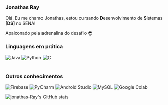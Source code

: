 ### Jonathas Ray <br/>
Olá. Eu me chamo Jonathas, estou cursando <b>D</b>esenvolvimento de <b>S</b>istemas <b>[DS]</b> no SENAI<br>

Apaixonado pela adrenalina do desafio 😎

### Linguagens em prática
![Java](https://img.shields.io/badge/java-%23ED8B00.svg?style=for-the-badge&logo=openjdk&logoColor=white)
![Python](https://img.shields.io/badge/python-3670A0?style=for-the-badge&logo=python&logoColor=ffdd54)
![C](https://img.shields.io/badge/C-00599C?style=for-the-badge&logo=c&logoColor=white)
<br><br>
### Outros conhecimentos
![Firebase](https://img.shields.io/badge/firebase-a08021?style=for-the-badge&logo=firebase&logoColor=ffcd34)
![PyCharm](https://img.shields.io/badge/pycharm-143?style=for-the-badge&logo=pycharm&logoColor=black&color=black&labelColor=green)
![Android Studio](https://img.shields.io/badge/android%20studio-346ac1?style=for-the-badge&logo=android%20studio&logoColor=white)
![MySQL](https://img.shields.io/badge/mysql-4479A1.svg?style=for-the-badge&logo=mysql&logoColor=white)
![Google Colab](https://img.shields.io/badge/Google%20Colab-%23F9A825.svg?style=for-the-badge&logo=googlecolab&logoColor=white)



<!-- ![Top Langs](https://github-readme-stats.vercel.app/api/top-langs/?username=Jonathas-Ray&hide_progress=true) -->

![jonathas-Ray's GitHub stats](https://github-readme-stats.vercel.app/api?username=jonathas-Ray&show_icons=true&theme=highcontrast)
